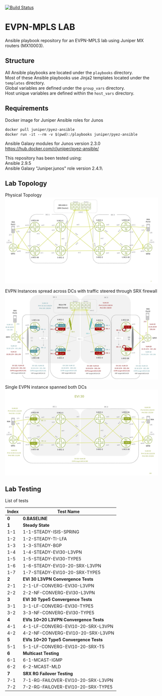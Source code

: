 [![Build Status](https://travis-ci.org/tplisson/evpn-mpls-lab.svg?branch=master)](https://travis-ci.org/tplisson/evpn-mpls-lab)

# EVPN-MPLS LAB
Ansible playbook repository for an EVPN-MPLS lab using Juniper MX routers (MX10003).

## Structure
All Ansible playbooks are located under the `playbooks` directory.\
Most of these Ansible playbooks use Jinja2 templates located under the `templates` directory.\
Global variables are defined under the `group_vars` directory.\
Host unique variables are defined within the `host_vars` directory.

## Requirements
Docker image for Juniper Ansible roles for Junos
```
docker pull juniper/pyez-ansible
docker run -it --rm -v $(pwd):/playbooks juniper/pyez-ansible
```
Ansible Galaxy modules for Junos version 2.3.0\
https://hub.docker.com/r/juniper/pyez-ansible/

This repository has been tested using:\
Ansible 2.9.5\
Ansible Galaxy "Juniper.junos" role  version 2.4.1\


## Lab Topology
Physical Topology
![Image1 of lab topology](https://github.com/tplisson/evpn-mpls-lab/blob/master/lab-topology-1.jpg)

EVPN Instances spread across DCs with traffic steered through SRX firewall
![Image2 of lab topology](https://github.com/tplisson/evpn-mpls-lab/blob/master/lab-topology-2.jpg)

Single EVPN instance spanned both DCs
![Image2 of lab topology](https://github.com/tplisson/evpn-mpls-lab/blob/master/lab-topology-3.jpg)

## Lab Testing
List of tests

Index	| Test Name
--- | --- 
**0** | **0.BASELINE**
**1**	| **Steady State**
1-1	| 1-1-STEADY-ISIS-SPRING
1-2	| 1-2-STEADY-TI-LFA
1-3	| 1-3-STEADY-BGP
1-4	| 1-4-STEADY-EVI30-L3VPN
1-5	| 1-5-STEADY-EVI30-TYPE5
1-6	| 1-6-STEADY-EVI10-20-SRX-L3VPN
1-7	| 1-7-STEADY-EVI10-20-SRX-TYPE5
**2**	| **EVI 30 L3VPN Convergence Tests**
2-1	| 	2-1-LF-CONVERG-EVI30-L3VPN
2-2	| 	2-2-NF-CONVERG-EVI30-L3VPN
**3** |	**EVI 30 Type5 Convergence Tests**
3-1	| 	3-1-LF-CONVERG-EVI30-TYPE5
3-2	| 	3-3-NF-CONVERG-EVI30-TYPE5
**4** |	**EVIs 10+20 L3VPN Convergence Tests**
4-1	| 	4-1-LF-CONVERG-EVI10-20-SRX-L3VPN
4-2	| 	4-2-NF-CONVERG-EVI10-20-SRX-L3VPN
**5** |	**EVIs 10+20 Type5 Convergence Tests**
5-1	| 	5-1-LF-CONVERG-EVI10-20-SRX-T5
**6** |	**Multicast Testing**
6-1	| 	6-1-MCAST-IGMP
6-2	| 	6-2-MCAST-MLD
**7** |	**SRX RG Failover Testing**
7-1 |   7-1-RG-FAILOVER-EVI10-20-SRX-L3VPN
7-2 |   7-2-RG-FAILOVER-EVI10-20-SRX-TYPE5

